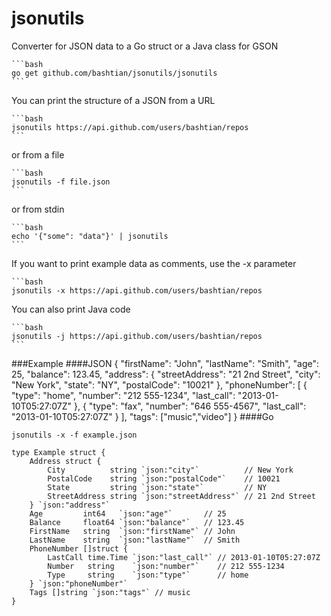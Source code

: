 jsonutils
=========

Converter for JSON data to a Go struct or a Java class for GSON

    ```bash
	go get github.com/bashtian/jsonutils/jsonutils
    ```

You can print the structure of a JSON from a URL

    ```bash
	jsonutils https://api.github.com/users/bashtian/repos
    ```

or from a file

    ```bash
	jsonutils -f file.json
    ```

or from stdin

    ```bash
    echo '{"some": "data"}' | jsonutils
    ```

If you want to print example data as comments, use the -x parameter

    ```bash
	jsonutils -x https://api.github.com/users/bashtian/repos

You can also print Java code 

    ```bash
	jsonutils -j https://api.github.com/users/bashtian/repos
    ```

###Example
####JSON
	{
	    "firstName": "John",
	    "lastName": "Smith",
	    "age": 25,
	    "balance": 123.45,
	    "address": {
	        "streetAddress": "21 2nd Street",
	        "city": "New York",
	        "state": "NY",
	        "postalCode": "10021"
	    },
	    "phoneNumber": [
	        {
	            "type": "home",
	            "number": "212 555-1234",
	            "last_call": "2013-01-10T05:27:07Z"
	        },
	        {
	            "type": "fax",
	            "number": "646 555-4567",
	            "last_call": "2013-01-10T05:27:07Z"
	        }
	    ],
	    "tags": ["music","video"]
	}
####Go
	
	jsonutils -x -f example.json

	type Example struct {
		Address struct {
			City          string `json:"city"`          // New York
			PostalCode    string `json:"postalCode"`    // 10021
			State         string `json:"state"`         // NY
			StreetAddress string `json:"streetAddress"` // 21 2nd Street
		} `json:"address"`
		Age         int64   `json:"age"`       // 25
		Balance     float64 `json:"balance"`   // 123.45
		FirstName   string  `json:"firstName"` // John
		LastName    string  `json:"lastName"`  // Smith
		PhoneNumber []struct {
			LastCall time.Time `json:"last_call"` // 2013-01-10T05:27:07Z
			Number   string    `json:"number"`    // 212 555-1234
			Type     string    `json:"type"`      // home
		} `json:"phoneNumber"`
		Tags []string `json:"tags"` // music
	}
